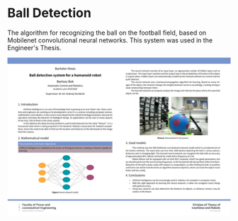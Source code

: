 # Ball Detection

The algorithm for recognizing the ball on the football field, based on Mobilenet convolutional neural networks.
This system was used in the Engineer's Thesis.

 ![](./plakat/plakat-1.png)
 
